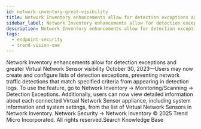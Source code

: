 ```yaml
---
id: network-inventory-great-visibility
title: Network Inventory enhancements allow for detection exceptions and greater Virtual Network Sensor visibility
sidebar_label: Network Inventory enhancements allow for detection exceptions and greater Virtual Network Sensor visibility
description: Network Inventory enhancements allow for detection exceptions and greater Virtual Network Sensor visibility
tags:
  - endpoint-security
  - trend-vision-one
---
```


 Network Inventory enhancements allow for detection exceptions and greater Virtual Network Sensor visibility October 30, 2023—Users may now create and configure lists of detection exceptions, preventing network traffic detections that match specified criteria from appearing in detection logs. To use the feature, go to Network Inventory → Monitoring/Scanning → Detection Exceptions. Additionally, users can now view detailed information about each connected Virtual Network Sensor appliance, including system information and system settings, from the list of Virtual Network Sensors in Network Inventory. Network Security → Network Inventory © 2025 Trend Micro Incorporated. All rights reserved.Search Knowledge Base